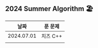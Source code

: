 ## 2024 Summer Algorithm 🏖

| 날짜       | 푼 문제  |
| ---------- | -------- |
| 2024.07.01 | 치즈 C++ |
|            |          |
